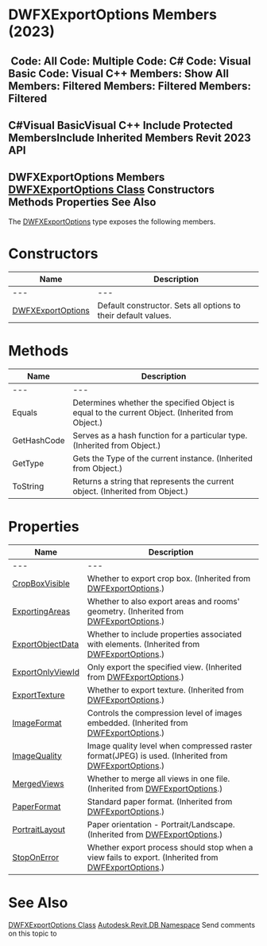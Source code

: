 # DWFXExportOptions Members (2023)

﻿
 Code: All Code: Multiple Code: C# Code: Visual Basic Code: Visual C++  Members: Show All Members: Filtered Members: Filtered Members: Filtered   
---  
C#Visual BasicVisual C++
Include Protected MembersInclude Inherited Members
Revit 2023 API  
---  
DWFXExportOptions Members  
[DWFXExportOptions Class](0bad76eb-315c-02eb-5207-b1ddc41a5268.md "DWFXExportOptions Class") Constructors Methods Properties See Also  
---  
The [DWFXExportOptions](0bad76eb-315c-02eb-5207-b1ddc41a5268.md "DWFXExportOptions Class") type exposes the following members.
# Constructors
| Name | Description |
| --- | --- |
| --- | --- | --- |
| [DWFXExportOptions](1060e7bf-cc55-c1db-e6a9-2f9ceb2695c3.md "DWFXExportOptions Constructor") | Default constructor. Sets all options to their default values. |

# Methods
| Name | Description |
| --- | --- |
| --- | --- | --- |
| Equals | Determines whether the specified Object is equal to the current Object. (Inherited from Object.) |
| GetHashCode | Serves as a hash function for a particular type.  (Inherited from Object.) |
| GetType | Gets the Type of the current instance. (Inherited from Object.) |
| ToString | Returns a string that represents the current object. (Inherited from Object.) |

# Properties
| Name | Description |
| --- | --- |
| --- | --- | --- |
| [CropBoxVisible](6b16d14b-d67b-b370-b14f-503c45a12977.md "CropBoxVisible Property") | Whether to export crop box. (Inherited from [DWFExportOptions](e83b223d-b846-027e-8859-7ea5b89ea685.md "DWFExportOptions Class").) |
| [ExportingAreas](a521a539-c5d5-4923-7d11-da21606022f4.md "ExportingAreas Property") | Whether to also export areas and rooms' geometry. (Inherited from [DWFExportOptions](e83b223d-b846-027e-8859-7ea5b89ea685.md "DWFExportOptions Class").) |
| [ExportObjectData](87b03ae6-a808-7180-30e6-b22fac2d5168.md "ExportObjectData Property") | Whether to include properties associated with elements. (Inherited from [DWFExportOptions](e83b223d-b846-027e-8859-7ea5b89ea685.md "DWFExportOptions Class").) |
| [ExportOnlyViewId](a682bcfd-47a8-be6c-482f-ec7e5334172a.md "ExportOnlyViewId Property") | Only export the specified view. (Inherited from [DWFExportOptions](e83b223d-b846-027e-8859-7ea5b89ea685.md "DWFExportOptions Class").) |
| [ExportTexture](ed6dac16-8a8f-96d8-3336-ec046cdfe14d.md "ExportTexture Property") | Whether to export texture. (Inherited from [DWFExportOptions](e83b223d-b846-027e-8859-7ea5b89ea685.md "DWFExportOptions Class").) |
| [ImageFormat](74864de2-e566-0351-471e-09c8343cd906.md "ImageFormat Property") | Controls the compression level of images embedded. (Inherited from [DWFExportOptions](e83b223d-b846-027e-8859-7ea5b89ea685.md "DWFExportOptions Class").) |
| [ImageQuality](f9fe693c-2353-25d5-aeae-4d8106e14840.md "ImageQuality Property") | Image quality level when compressed raster format(JPEG) is used. (Inherited from [DWFExportOptions](e83b223d-b846-027e-8859-7ea5b89ea685.md "DWFExportOptions Class").) |
| [MergedViews](2f12fd72-3175-10cf-11ae-a1b41fb13f11.md "MergedViews Property") | Whether to merge all views in one file. (Inherited from [DWFExportOptions](e83b223d-b846-027e-8859-7ea5b89ea685.md "DWFExportOptions Class").) |
| [PaperFormat](ecace4f5-36d9-51d4-3376-98d405d52a74.md "PaperFormat Property") | Standard paper format. (Inherited from [DWFExportOptions](e83b223d-b846-027e-8859-7ea5b89ea685.md "DWFExportOptions Class").) |
| [PortraitLayout](599052ce-527a-7ac6-bff6-ff9327ddfec7.md "PortraitLayout Property") | Paper orientation - Portrait/Landscape. (Inherited from [DWFExportOptions](e83b223d-b846-027e-8859-7ea5b89ea685.md "DWFExportOptions Class").) |
| [StopOnError](3b8b0e94-5765-aa0d-0dbe-6612ed9183f1.md "StopOnError Property") | Whether export process should stop when a view fails to export. (Inherited from [DWFExportOptions](e83b223d-b846-027e-8859-7ea5b89ea685.md "DWFExportOptions Class").) |

# See Also
[DWFXExportOptions Class](0bad76eb-315c-02eb-5207-b1ddc41a5268.md "DWFXExportOptions Class")
[Autodesk.Revit.DB Namespace](87546ba7-461b-c646-cbb1-2cb8f5bff8b2.md "Autodesk.Revit.DB Namespace")
Send comments on this topic to 